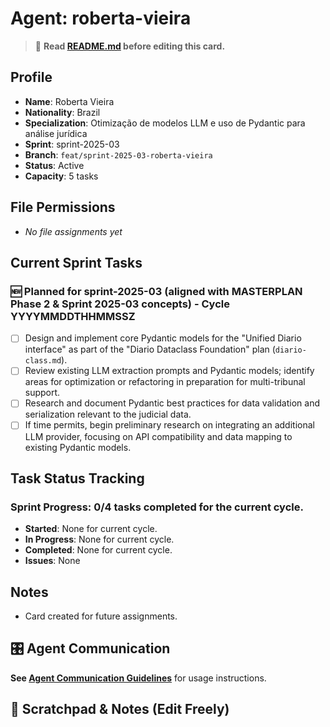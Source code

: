 # Agent: roberta-vieira
> 📝️ **Read [README.md](./README.md) before editing this card.**

## Profile
- **Name**: Roberta Vieira
- **Nationality**: Brazil
- **Specialization**: Otimização de modelos LLM e uso de Pydantic para análise jurídica
- **Sprint**: sprint-2025-03
- **Branch**: `feat/sprint-2025-03-roberta-vieira`
- **Status**: Active
- **Capacity**: 5 tasks

## File Permissions
- _No file assignments yet_

## Current Sprint Tasks

### 🆕 Planned for sprint-2025-03 (aligned with MASTERPLAN Phase 2 & Sprint 2025-03 concepts) - Cycle YYYYMMDDTHHMMSSZ
- [ ] Design and implement core Pydantic models for the "Unified Diario interface" as part of the "Diario Dataclass Foundation" plan (`diario-class.md`).
- [ ] Review existing LLM extraction prompts and Pydantic models; identify areas for optimization or refactoring in preparation for multi-tribunal support.
- [ ] Research and document Pydantic best practices for data validation and serialization relevant to the judicial data.
- [ ] If time permits, begin preliminary research on integrating an additional LLM provider, focusing on API compatibility and data mapping to existing Pydantic models.

## Task Status Tracking
### Sprint Progress: 0/4 tasks completed for the current cycle.

- **Started**: None for current cycle.
- **In Progress**: None for current cycle.
- **Completed**: None for current cycle.
- **Issues**: None

## Notes
- Card created for future assignments.

## 🎛️ Agent Communication
**See [Agent Communication Guidelines](./README.md#agent-communication-guidelines)** for usage instructions.

## 📝 Scratchpad & Notes (Edit Freely)

